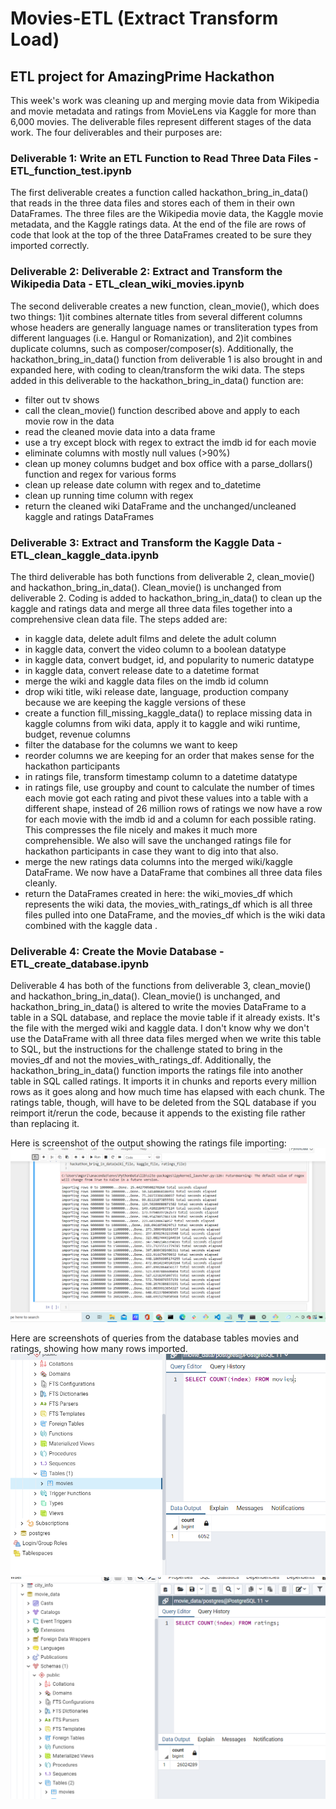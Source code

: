# Movies-ETL (Extract Transform Load)
## ETL project for AmazingPrime Hackathon 

This week's work was cleaning up and merging movie data from Wikipedia and movie metadata and ratings from MovieLens via Kaggle for more than 6,000 movies.  The deliverable files represent different stages of the data work. The four deliverables and their purposes are:

### Deliverable 1: Write an ETL Function to Read Three Data Files - ETL_function_test.ipynb
The first deliverable creates a function called hackathon_bring_in_data() that reads in the three data files and stores each of them in their own DataFrames.  The three files are the Wikipedia movie data, the Kaggle movie metadata, and the Kaggle ratings data. At the end of the file are rows of code that look at the top of the three DataFrames created to be sure they imported correctly.

### Deliverable 2: Deliverable 2: Extract and Transform the Wikipedia Data - ETL_clean_wiki_movies.ipynb
The second deliverable creates a new function, clean_movie(), which does two things: 1)it combines alternate titles from several different columns whose headers are generally language names or transliteration types from different languages (i.e. Hangul or Romanization), and 2)it combines duplicate columns, such as composer/composer(s). Additionally, the hackathon_bring_in_data() function from deliverable 1 is also brought in and expanded here, with coding to clean/transform the wiki data. The steps added in this deliverable to the hackathon_bring_in_data() function are:
 - filter out tv shows
 - call the clean_movie() function described above and apply to each movie row in the data
 - read the cleaned movie data into a data frame
 - use a try except block with regex to extract the imdb id for each movie
 - eliminate columns with mostly null values (>90%)
 - clean up money columns budget and box office with a parse_dollars() function and regex for various forms
 - clean up release date column with regex and to_datetime
 - clean up running time column with regex
 - return the cleaned wiki DataFrame and the unchanged/uncleaned kaggle and ratings DataFrames

### Deliverable 3: Extract and Transform the Kaggle Data - ETL_clean_kaggle_data.ipynb
The third deliverable has both functions from deliverable 2, clean_movie() and hackathon_bring_in_data(). Clean_movie() is unchanged from deliverable 2.  Coding is added to hackathon_bring_in_data() to clean up the kaggle and ratings data and merge all three data files together into a comprehensive clean data file.  The steps added are:
- in kaggle data, delete adult films and delete the adult column
- in kaggle data, convert the video column to a boolean datatype
- in kaggle data, convert budget, id, and popularity to numeric datatype
- in kaggle data, convert release date to a datetime format
- merge the wiki and kaggle data files on the imdb id column
- drop wiki title, wiki release date, language, production company because we are keeping the kaggle versions of these
- create a function fill_missing_kaggle_data() to replace missing data in kaggle columns from wiki data, apply it to kaggle and wiki runtime, budget, revenue columns
- filter the database for the columns we want to keep
- reorder columns we are keeping for an order that makes sense for the hackathon participants
- in ratings file, transform timestamp column to a datetime datatype
- in ratings file, use groupby and count to calculate the number of times each movie got each rating and pivot these values into a table with a different shape, instead of 26 million rows of ratings we now have a row for each movie with the imdb id and a column for each possible rating. This compresses the file nicely and makes it much more comprehensible.  We also will save the unchanged ratings file for hackathon participants in case they want to dig into that also.
- merge the new ratings data columns into the merged wiki/kaggle DataFrame. We now have a DataFrame that combines all three data files cleanly.
- return the DataFrames created in here: the wiki_movies_df which represents the wiki data, the movies_with_ratings_df which is all three files pulled into one DataFrame, and the movies_df which is the wiki data combined with the kaggle data .

### Deliverable 4: Create the Movie Database - ETL_create_database.ipynb
Deliverable 4 has both of the functions from deliverable 3, clean_movie() and hackathon_bring_in_data(). Clean_movie() is unchanged, and hackathon_bring_in_data() is altered to write the movies DataFrame to a table in a SQL database, and replace the movie table if it already exists.  It's the file with the merged wiki and kaggle data. I don't know why we don't use the DataFrame with all three data files merged when we write this table to SQL, but the instructions for the challenge stated to bring in the movies_df and not the movies_with_ratings_df.  Additionally, the hackathon_bring_in_data() function imports the ratings file into another table in SQL called ratings. It imports it in chunks and reports every million rows as it goes along and how much time has elapsed with each chunk. The ratings table, though, will have to be deleted from the SQL database if you reimport it/rerun the code, because it appends to the existing file rather than replacing it.

Here is screenshot of the output showing the ratings file importing:
![ratings import](https://github.com/mgsrichard/Movies-ETL/blob/main/elapsed_time.png)

Here are screenshots of queries from the database tables movies and ratings, showing how many rows imported.
![movies query](https://github.com/mgsrichard/Movies-ETL/blob/main/movies_query.png)
![ratings query](https://github.com/mgsrichard/Movies-ETL/blob/main/ratings_query.png)
